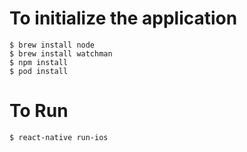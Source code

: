 # To initialize the application

```
$ brew install node
$ brew install watchman
$ npm install
$ pod install
```

# To Run
```
$ react-native run-ios
```